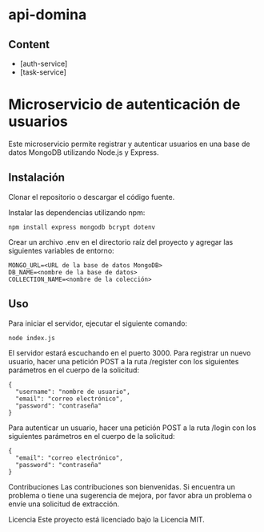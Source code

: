 # api-domina

## Content

* [auth-service]
* [task-service]


# Microservicio de autenticación de usuarios
Este microservicio permite registrar y autenticar usuarios en una base de datos MongoDB utilizando Node.js y Express.

## Instalación
Clonar el repositorio o descargar el código fuente.

Instalar las dependencias utilizando npm:

```
npm install express mongodb bcrypt dotenv
```
Crear un archivo .env en el directorio raíz del proyecto y agregar las siguientes variables de entorno:

```
MONGO_URL=<URL de la base de datos MongoDB>
DB_NAME=<nombre de la base de datos>
COLLECTION_NAME=<nombre de la colección>
```

## Uso
Para iniciar el servidor, ejecutar el siguiente comando:

```
node index.js
```

El servidor estará escuchando en el puerto 3000. Para registrar un nuevo usuario, hacer una petición POST a la ruta /register con los siguientes parámetros en el cuerpo de la solicitud:

```
{
  "username": "nombre de usuario",
  "email": "correo electrónico",
  "password": "contraseña"
}
```

Para autenticar un usuario, hacer una petición POST a la ruta /login con los siguientes parámetros en el cuerpo de la solicitud:

```
{
  "email": "correo electrónico",
  "password": "contraseña"
}
```

Contribuciones
Las contribuciones son bienvenidas. Si encuentra un problema o tiene una sugerencia de mejora, por favor abra un problema o envíe una solicitud de extracción.

Licencia
Este proyecto está licenciado bajo la Licencia MIT.